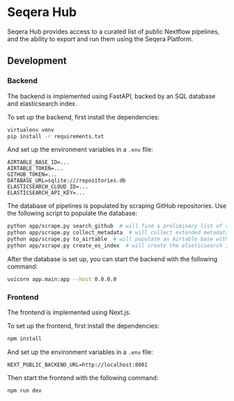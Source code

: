 # Seqera Hub

Seqera Hub provides access to a curated list of public Nextflow pipelines, and the
ability
to export and run them using the Seqera Platform.

## Development

### Backend

The backend is implemented using FastAPI, backed by an SQL database and elasticsearch
index.

To set up the backend, first install the dependencies:

```sh
virtualenv venv
pip install -r requirements.txt
```

And set up the environment variables in a `.env` file:

```
AIRTABLE_BASE_ID=...
AIRTABLE_TOKEN=...
GITHUB_TOKEN=...
DATABASE_URL=sqlite:///repositories.db
ELASTICSEARCH_CLOUD_ID=...
ELASTICSEARCH_API_KEY=...
```

The database of pipelines is populated by scraping GitHub repositories. Use the
following
script to populate the database:

```sh
python app/scrape.py search_github  # will find a preliminary list of repositories with the keyword 'nextflow'
python app/scrape.py collect_metadata  # will collect extended metadata for each repository, filter and populate the database
python app/scrape.py to_airtable  # will populate an Airtable base with the collected metadata
python app/scrape.py create_es_index  # will create the elasticsearch index
```

After the database is set up, you can start the backend with the following command:

```sh
uvicorn app.main:app --host 0.0.0.0
```

### Frontend

The frontend is implemented using Next.js.

To set up the frontend, first install the dependencies:

```sh
npm install
```

And set up the environment variables in a `.env` file:

```
NEXT_PUBLIC_BACKEND_URL=http://localhost:8001
```

Then start the frontend with the following command:

```sh
npm run dev
```


